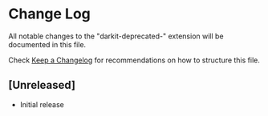 # Change Log

All notable changes to the "darkit-deprecated-" extension will be documented in this file.

Check [Keep a Changelog](http://keepachangelog.com/) for recommendations on how to structure this file.

## [Unreleased]

- Initial release
